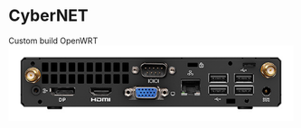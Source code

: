 # CyberNET
Custom build OpenWRT
![Image alt](https://github.com/Aledud/CyberNET/blob/main/miniPC.jpg)
